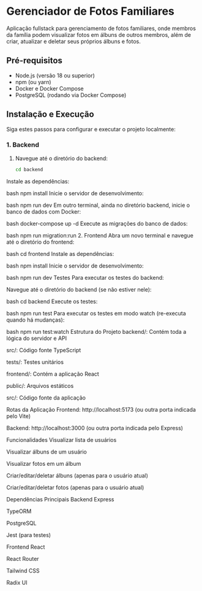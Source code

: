 # Gerenciador de Fotos Familiares

Aplicação fullstack para gerenciamento de fotos familiares, onde membros da família podem visualizar fotos em álbuns de outros membros, além de criar, atualizar e deletar seus próprios álbuns e fotos.

## Pré-requisitos

- Node.js (versão 18 ou superior)
- npm (ou yarn)
- Docker e Docker Compose
- PostgreSQL (rodando via Docker Compose)

## Instalação e Execução

Siga estes passos para configurar e executar o projeto localmente:

### 1. Backend

1. Navegue até o diretório do backend:
   ```bash
   cd backend
Instale as dependências:

bash
npm install
Inicie o servidor de desenvolvimento:

bash
npm run dev
Em outro terminal, ainda no diretório backend, inicie o banco de dados com Docker:

bash
docker-compose up -d
Execute as migrações do banco de dados:

bash
npm run migration:run
2. Frontend
Abra um novo terminal e navegue até o diretório do frontend:

bash
cd frontend
Instale as dependências:

bash
npm install
Inicie o servidor de desenvolvimento:

bash
npm run dev
Testes
Para executar os testes do backend:

Navegue até o diretório do backend (se não estiver nele):

bash
cd backend
Execute os testes:

bash
npm run test
Para executar os testes em modo watch (re-executa quando há mudanças):

bash
npm run test:watch
Estrutura do Projeto
backend/: Contém toda a lógica do servidor e API

src/: Código fonte TypeScript

tests/: Testes unitários

frontend/: Contém a aplicação React

public/: Arquivos estáticos

src/: Código fonte da aplicação

Rotas da Aplicação
Frontend: http://localhost:5173 (ou outra porta indicada pelo Vite)

Backend: http://localhost:3000 (ou outra porta indicada pelo Express)

Funcionalidades
Visualizar lista de usuários

Visualizar álbuns de um usuário

Visualizar fotos em um álbum

Criar/editar/deletar álbuns (apenas para o usuário atual)

Criar/editar/deletar fotos (apenas para o usuário atual)

Dependências Principais
Backend
Express

TypeORM

PostgreSQL

Jest (para testes)

Frontend
React

React Router

Tailwind CSS

Radix UI
